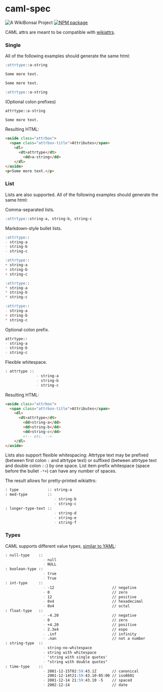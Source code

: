 # caml-spec

![[A WikiBonsai Project](https://github.com/wikibonsai/wikibonsai)](https://img.shields.io/badge/%F0%9F%8E%8B-A%20WikiBonsai%20Project-brightgreen)
[![NPM package](https://img.shields.io/npm/v/caml-spec)](https://npmjs.org/package/caml-spec)

CAML attrs are meant to be compatible with [wikiattrs](https://github.com/wikibonsai/wikirefs/tree/main/spec#wikiattrs).

### Single

All of the following examples should generate the same html:

```markdown
:attrtype::a-string

Some more text.

```

```markdown
Some more text.

:attrtype::a-string

```

(Optional colon prefixes)

```markdown
attrtype::a-string

Some more text.

```

Resulting HTML:

```html
<aside class="attrbox">
  <span class="attrbox-title">Attributes</span>
    <dl>
      <dt>attrtype</dt>
        <dd>a-string</dd>
    </dl>
</aside>
<p>Some more text.</p>
```

### List

Lists are also supported. All of the following examples should generate the same html:

Comma-separated lists.

```markdown
:attrtype::string-a, string-b, string-c
```

Markdown-style bullet lists.

```markdown
:attrtype::
- string-a
- string-b
- string-c
```

```markdown
:attrtype::
+ string-a
+ string-b
+ string-c
```

```markdown
:attrtype::
* string-a
* string-b
* string-c
```

```markdown
:attrtype::
- string-a
+ string-b
* string-c
```

Optional colon prefix.

```markdown
attrtype::
- string-a
- string-b
- string-c
```

Flexible whitespace.

```markdown
: attrtype ::
              - string-a
              - string-b
              - string-c
```

Resulting HTML:

```html
<aside class="attrbox">
  <span class="attrbox-title">Attributes</span>
    <dl>
      <dt>attrtype</dt>
        <dd>string-a</dd>
        <dd>string-b</dd>
        <dd>string-c</dd>
        <!-- etc. -->
    </dl>
</aside>
```

Lists also support flexible whitespacing: Attrtype text may be prefixed (between first colon `:` and attrtype text) or suffixed (between attrtype text and double colon `::`) by one space. List item prefix whitespace (space before the bullet `-*+`) can have any number of spaces.

The result allows for pretty-printed wikiattrs:

```markdown
: type             :: string-a
: med-type         :: 
                      - string-b
                      - string-c
: longer-type-text :: 
                      - string-d
                      - string-e
                      - string-f
```

### Types

CAML supports different value types, [similar to YAML](https://yaml.org/spec/1.2.2/#chapter-10-recommended-schemas):

```markdown
: null-type    :: 
                 - null
                 - NULL
: boolean-type :: 
                 - true
                 - True
: int-type     :: 
                 - -12                          // negative
                 - 0                            // zero
                 - 12                           // positive
                 - 0x4                          // hexadecimal
                 - 0o4                          // octal
: float-type   :: 
                 - -4.20                        // negative
                 - 0                            // zero
                 - +4.20                        // positive
                 - 2.3e4                        // expo
                 - .inf                         // infinity
                 - .nan                         // not a number
: string-type  :: 
                 - string-no-whitespace
                 - string with whitespace
                 - 'string with single quotes'
                 - "string with double quotes"
: time-type    :: 
                 - 2001-12-15T02:59:43.1Z       // canonical
                 - 2001-12-14t21:59:43.10-05:00 // iso8601
                 - 2001-12-14 21:59:43.10 -5    // spaced
                 - 2002-12-14                   // date
```
